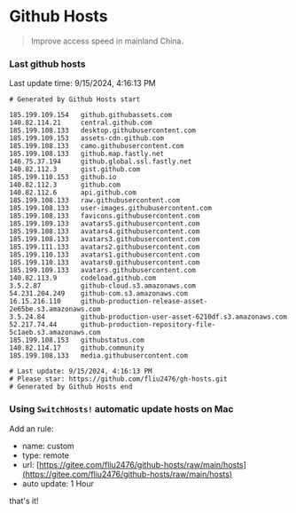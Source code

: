 # Github Hosts

> Improve access speed in mainland China.

### Last github hosts

Last update time: 9/15/2024, 4:16:13 PM

```base
# Generated by Github Hosts start 

185.199.109.154   github.githubassets.com
140.82.114.21     central.github.com
185.199.108.133   desktop.githubusercontent.com
185.199.109.153   assets-cdn.github.com
185.199.108.133   camo.githubusercontent.com
185.199.108.133   github.map.fastly.net
146.75.37.194     github.global.ssl.fastly.net
140.82.112.3      gist.github.com
185.199.110.153   github.io
140.82.112.3      github.com
140.82.112.6      api.github.com
185.199.108.133   raw.githubusercontent.com
185.199.108.133   user-images.githubusercontent.com
185.199.108.133   favicons.githubusercontent.com
185.199.109.133   avatars5.githubusercontent.com
185.199.108.133   avatars4.githubusercontent.com
185.199.108.133   avatars3.githubusercontent.com
185.199.111.133   avatars2.githubusercontent.com
185.199.110.133   avatars1.githubusercontent.com
185.199.110.133   avatars0.githubusercontent.com
185.199.109.133   avatars.githubusercontent.com
140.82.113.9      codeload.github.com
3.5.2.87          github-cloud.s3.amazonaws.com
54.231.204.249    github-com.s3.amazonaws.com
16.15.216.110     github-production-release-asset-2e65be.s3.amazonaws.com
3.5.24.84         github-production-user-asset-6210df.s3.amazonaws.com
52.217.74.44      github-production-repository-file-5c1aeb.s3.amazonaws.com
185.199.108.153   githubstatus.com
140.82.114.17     github.community
185.199.108.133   media.githubusercontent.com

# Last update: 9/15/2024, 4:16:13 PM
# Please star: https://github.com/fliu2476/gh-hosts.git
# Generated by Github Hosts end
```

### Using `SwitchHosts!` automatic update hosts on Mac
Add an rule:
- name: custom
- type: remote
- url: [https://gitee.com/fliu2476/github-hosts/raw/main/hosts](https://gitee.com/fliu2476/github-hosts/raw/main/hosts)
- auto update: 1 Hour

that's it!

